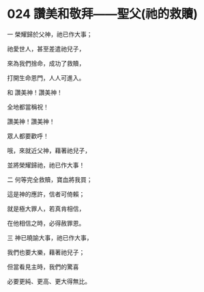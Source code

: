 # 024 讚美和敬拜——聖父(祂的救贖)

一 榮耀歸於父神，祂已作大事；

祂愛世人，甚至差遣祂兒子，

來為我們捨命，成功了救贖，

打開生命恩門，人人可進入。

和 讚美神！讚美神！

全地都當稱祝！

讚美神！讚美神！

眾人都要歡呼！

哦，來就近父神，藉著祂兒子，

並將榮耀歸祂，祂已作大事！

二 何等完全救贖，寶血將我買；

這是神的應許，信者可倚賴；

就是極大罪人，若真肯相信，

在他相信之時，必得赦罪恩。

三 神已曉諭大事，祂已作大事，

我們也要大樂，藉著祂兒子；

但當看見主時，我們的驚喜

必要更純、更高、更大得無比。

